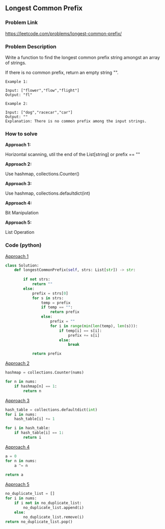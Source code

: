 ## Longest Common Prefix

### Problem Link
https://leetcode.com/problems/longest-common-prefix/

### Problem Description 

Write a function to find the longest common prefix string amongst an array of strings.

If there is no common prefix, return an empty string "".


```
Example 1: 

Input: ["flower","flow","flight"]
Output: "fl"

```

```
Example 2: 

Input: ["dog","racecar","car"]
Output: ""
Explanation: There is no common prefix among the input strings.

```

### How to solve 

**Approach 1:** 

Horizontal scanning, util the end of the List[string] or prefix == ""

**Approach 2:** 

Use hashmap, collections.Counter()

**Approach 3:** 

Use hashmap, collections.defaultdict(int)

**Approach 4:** 

Bit Manipulation

**Approach 5:** 

List Operation

### Code (python)

[Approach 1](https://github.com/yanray/leetcode/blob/master/problems/0136Single_Number/0136Single_Number1.py)

```python
class Solution:
    def longestCommonPrefix(self, strs: List[str]) -> str:
        
        if not strs:
            return ""
        else:
            prefix = strs[0]
            for s in strs:
                temp = prefix
                if temp == "":
                    return prefix
                else:
                    prefix = ""
                    for i in range(min(len(temp), len(s))):
                        if temp[i] == s[i]:
                            prefix += s[i]
                        else:
                            break

            return prefix
```

[Approach 2](https://github.com/yanray/leetcode/blob/master/problems/0136Single_Number/0136Single_Number2.py)

```python
hashmap = collections.Counter(nums)

for n in nums:
    if hashmap[n] == 1:
        return n
```

[Approach 3](https://github.com/yanray/leetcode/blob/master/problems/0136Single_Number/0136Single_Number3.py)

```python
hash_table = collections.defaultdict(int)
for i in nums:
    hash_table[i] += 1

for i in hash_table:
    if hash_table[i] == 1:
        return i
```


[Approach 4](https://github.com/yanray/leetcode/blob/master/problems/0136Single_Number/0136Single_Number4.py)

```python
a = 0
for n in nums:
    a ^= n
    
return a
```


[Approach 5](https://github.com/yanray/leetcode/blob/master/problems/0136Single_Number/0136Single_Number5.py)

```python
no_duplicate_list = []
for i in nums:
    if i not in no_duplicate_list:
        no_duplicate_list.append(i)
    else:
        no_duplicate_list.remove(i)
return no_duplicate_list.pop()
```

